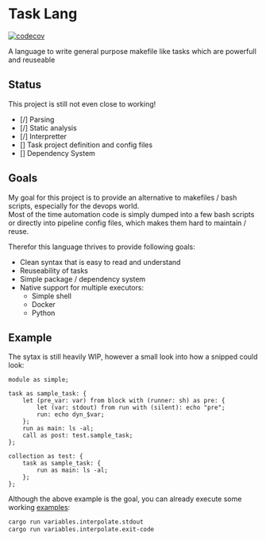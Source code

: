 # Task Lang

[![codecov](https://codecov.io/gh/manuel2258/task_lang/branch/master/graph/badge.svg?token=JORKMY1BBV)](https://codecov.io/gh/manuel2258/task_lang)

A language to write general purpose makefile like tasks which are powerfull and reuseable

## Status

This project is still not even close to working!

- [/] Parsing
- [/] Static analysis
- [/] Interpretter
- [] Task project definition and config files
- [] Dependency System

## Goals

My goal for this project is to provide an alternative to makefiles / bash scripts, especially for the devops world.  
Most of the time automation code is simply dumped into a few bash scripts or directly into pipeline config files, which makes them hard to maintain / reuse.  

Therefor this language thrives to provide following goals:
- Clean syntax that is easy to read and understand
- Reuseability of tasks
- Simple package / dependency system
- Native support for multiple executors:
    - Simple shell
    - Docker
    - Python

## Example

The sytax is still heavily WIP, however a small look into how a snipped could look:

```
module as simple;

task as sample_task: {
    let (pre_var: var) from block with (runner: sh) as pre: {
        let (var: stdout) from run with (silent): echo "pre";
        run: echo dyn_$var;
    };
    run as main: ls -al;
    call as post: test.sample_task;
};

collection as test: {
    task as sample_task: {
        run as main: ls -al;
    };
};
```

Although the above example is the goal, you can already execute some working [examples](./examples/):

```sh
cargo run variables.interpolate.stdout
cargo run variables.interpolate.exit-code
```